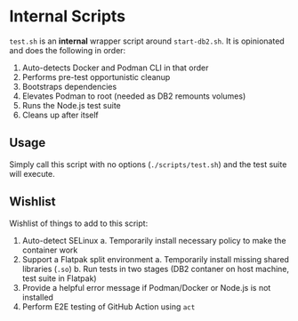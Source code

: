 <!--
  SPDX-License-Identifier: FSFAP
  SPDX-FileCopyrightText: Copyright (c) 2024 Rifa Achrinza
-->

# Internal Scripts

`test.sh` is an **internal** wrapper script around `start-db2.sh`. It is opinionated and does the following in order:

1. Auto-detects Docker and Podman CLI in that order
2. Performs pre-test opportunistic cleanup
3. Bootstraps dependencies
4. Elevates Podman to root (needed as DB2 remounts volumes)
5. Runs the Node.js test suite
6. Cleans up after itself

## Usage

Simply call this script with no options (`./scripts/test.sh`) and the test suite will execute.

## Wishlist

Wishlist of things to add to this script:

1. Auto-detect SELinux
   a. Temporarily install necessary policy to make the container work
2. Support a Flatpak split environment
   a. Temporarily install missing shared libraries (`.so`)
   b. Run tests in two stages (DB2 contaner on host machine, test suite in Flatpak)
3. Provide a helpful error message if Podman/Docker or Node.js is not installed
4. Perform E2E testing of GitHub Action using `act`
